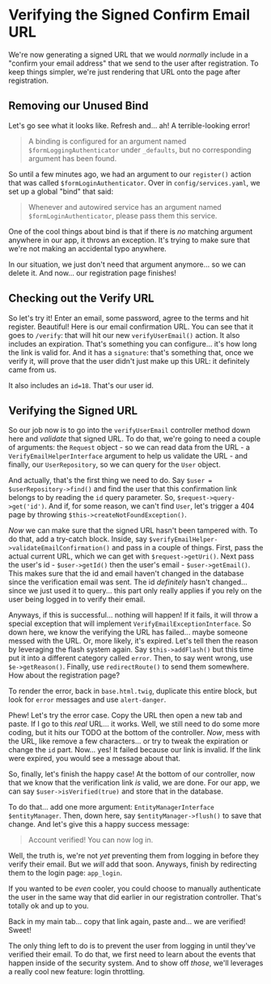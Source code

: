 # Verifying the Signed Confirm Email URL

We're now generating a signed URL that we would *normally* include in a "confirm
your email address" that we send to the user after registration. To keep things
simpler, we're just rendering that URL onto the page after registration.

## Removing our Unused Bind

Let's go see what it looks like. Refresh and... ah! A terrible-looking error!

> A binding is configured for an argument named `$formLoggingAuthenticator` under
> `_defaults`, but no corresponding argument has been found.

So until a few minutes ago, we had an argument to our `register()` action that was
called `$formLoginAuthenticator`. Over in `config/services.yaml`, we
set up a global "bind" that said:

> Whenever and autowired service has an argument named `$formLoginAuthenticator`,
> please pass them this service.

One of the cool things about bind is that if there is *no* matching argument
anywhere in our app, it throws an exception. It's trying to make sure that we're
not making an accidental typo anywhere.

In our situation, we just don't need that argument anymore... so we can delete it.
And now... our registration page finishes!

## Checking out the Verify URL

So let's try it! Enter an email, some password, agree to the terms and hit register.
Beautiful! Here is our email confirmation URL. You can see that it goes to
`/verify`: that will hit our new `verifyUserEmail()` action. It also includes
an expiration. That's something you can configure... it's how long the link
is valid for. And it has a `signature`: that's something that, once we verify
it, will prove that the user didn't just make up this URL: it definitely came
from us.

It also includes an `id=18`. That's our user id.

## Verifying the Signed URL

So our job now is to go into the `verifyUserEmail` controller method down here
and *validate* that signed URL. To do that, we're going to need a couple of arguments:
the `Request` object - so we can read data from the URL - a
`VerifyEmailHelperInterface` argument to help us validate the URL - and finally,
our `UserRepository`, so we can query for the `User` object.

And actually, that's the first thing we need to do. Say
`$user = $userRepository->find()` and find the user that this confirmation link
belongs to by reading the `id` query parameter. So, `$request->query->get('id')`.
And if, for some reason, we can't find `User`, let's trigger a 404 page by throwing
`$this->createNotFoundException()`.

*Now* we can make sure that the signed URL hasn't been tampered with. To do that,
add a try-catch block. Inside, say `$verifyEmailHelper->validateEmailConfirmation()`
and pass in a couple of things. First, pass the actual current URL, which we
can get with `$request->getUri()`. Next pass the user's id - `$user->getId()` then
the user's email - `$user->getEmail()`. This makes sure that the id and email haven't
changed in the database since the verification email was sent. The id *definitely*
hasn't changed... since we just used it to query... this part only really applies
if you rely on the user being logged in to verify their email.

Anyways, if this is successful... nothing will happen! If it fails, it will throw a
special exception that will implement `VerifyEmailExceptionInterface`. So down here,
we know the verifying the URL has failed... maybe someone messed with the URL. Or,
more likely, it's expired. Let's tell then the reason by leveraging the flash
system again. Say `$this->addFlash()` but this time put it into a different category
called `error`. Then, to say went wrong, use `$e->getReason()`. Finally, use
`redirectRoute()` to send them somewhere. How about the registration page?

To render the error, back in `base.html.twig`, duplicate this entire block,
but look for `error` messages and use `alert-danger`.

Phew! Let's try the error case. Copy the URL then open a new tab and paste. If
I go to this *real* URL... it works. Well, we still need to do some more coding,
but it hits our TODO at the bottom of the controller. *Now*, mess with the URL,
like remove a few characters... or try to tweak the expiration or change the
`id` part. Now... yes! It failed because our link is invalid. If the link were
expired, you would see a message about that.

So, finally, let's finish the happy case! At the bottom of our controller, now that
we know that the verification link *is* valid, we are done. For our app, we can
say `$user->isVerified(true)` and store that in the database.

To do that... add one more argument: `EntityManagerInterface $entityManager`. Then,
down here, say `$entityManager->flush()` to save that change. And let's give
this a happy success message:

> Account verified! You can now log in.

Well, the truth is, we're not *yet* preventing them from logging in before they
verify their email. But we *will* add that soon. Anyways, finish by redirecting
them to the login page: `app_login`.

If you wanted to be *even* cooler, you could choose to manually authenticate the
user in the same way that did earlier in our registration controller. That's totally
ok and up to you.

Back in my main tab... copy that link again, paste and... we are verified! Sweet!

The only thing left to do is to prevent the user from logging in until they've
verified their email. To do that, we first need to learn about the events that happen
inside of the security system. And to show off *those*, we'll leverages a really
cool new feature: login throttling.

